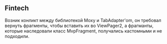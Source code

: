## Fintech

Возник конликт между библиотекой Moxy и TabAdapter'om, он требовал вернуть фрагменты, чтобы вставить их во ViewPager2, а фрагманты, которые наследовали класс MvpFragment, получались кастомными и не подходили.
